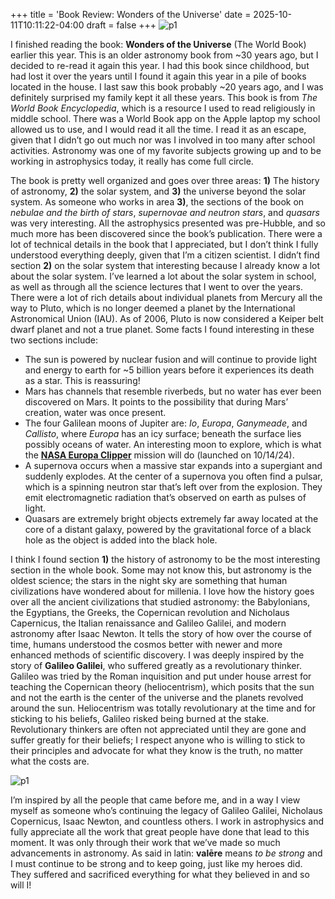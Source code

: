 +++
title = 'Book Review: Wonders of the Universe'
date = 2025-10-11T10:11:22-04:00
draft = false
+++
![p1](/blog/20251011_BR_Wonders_Of_The_Universe/cover.png)

I finished reading the book: **Wonders of the Universe** (The World Book) earlier this year. This is an older astronomy book from ~30 years ago, but I decided to re-read it again this year. I had this book since childhood, but had lost it over the years until I found it again this year in a pile of books located in the house. I last saw this book probably ~20 years ago, and I was definitely surprised my family kept it all these years. This book is from *The World Book Encyclopedia*, which is a resource I used to read religiously in middle school. There was a World Book app on the Apple laptop my school allowed us to use, and I would read it all the time. I read it as an escape, given that I didn’t go out much nor was I involved in too many after school activities. Astronomy was one of my favorite subjects growing up and to be working in astrophysics today, it really has come full circle.

The book is pretty well organized and goes over three areas: **1)** The history of astronomy, **2)** the solar system, and **3)** the universe beyond the solar system. As someone who works in area **3)**, the sections of the book on *nebulae and the birth of stars*, *supernovae and neutron stars*, and *quasars* was very interesting. All the astrophysics presented was pre-Hubble, and so much more has been discovered since the book’s publication. There were a lot of technical details in the book that I appreciated, but I don’t think I fully understood everything deeply, given that I’m a citizen scientist. I didn’t find section **2)** on the solar system that interesting because I already know a lot about the solar system. I’ve learned a lot about the solar system in school, as well as through all the science lectures that I went to over the years. There were a lot of rich details about individual planets from Mercury all the way to Pluto, which is no longer deemed a planet by the International Astronomical Union (IAU). As of 2006, Pluto is now considered a Keiper belt dwarf planet and not a true planet. Some facts I found interesting in these two sections include:

- The sun is powered by nuclear fusion and will continue to provide light and energy to earth for ~5 billion years before it experiences its death as a star. This is reassuring!
- Mars has channels that resemble riverbeds, but no water has ever been discovered on Mars. It points to the possibility that during Mars’ creation, water was once present.
- The four Galilean moons of Jupiter are: *Io*, *Europa*, *Ganymeade*, and *Callisto*, where *Europa* has an icy surface; beneath the surface lies possibly oceans of water. An interesting moon to explore, which is what the **[NASA Europa Clipper](https://science.nasa.gov/mission/europa-clipper/)** mission will do (launched on 10/14/24).
- A supernova occurs when a massive star expands into a supergiant and suddenly explodes. At the center of a supernova you often find a pulsar, which is a spinning neutron star that’s left over from the explosion. They emit electromagnetic radiation that’s observed on earth as pulses of light.
- Quasars are extremely bright objects extremely far away located at the core of a distant galaxy, powered by the gravitational force of a black hole as the object is added into the black hole.

I think I found section **1)** the history of astronomy to be the most interesting section in the whole book. Some may not know this, but astronomy is the oldest science; the stars in the night sky are something that human civilizations have wondered about for millenia. I love how the history goes over all the ancient civilizations that studied astronomy: the Babylonians, the Egyptians, the Greeks, the Copernican revolution and Nicholaus Capernicus, the Italian renaissance and Galileo Galilei, and modern astronomy after Isaac Newton. It tells the story of how over the course of time, humans understood the cosmos better with newer and more enhanced methods of scientific discovery. I was deeply inspired by the story of **Galileo Galilei**, who suffered greatly as a revolutionary thinker. Galileo was tried by the Roman inquisition and put under house arrest for teaching the Copernican theory (heliocentrism), which posits that the sun and not the earth is the center of the universe and the planets revolved around the sun. Heliocentrism was totally revolutionary at the time and for sticking to his beliefs, Galileo risked being burned at the stake. Revolutionary thinkers are often not appreciated until they are gone and suffer greatly for their beliefs; I respect anyone who is willing to stick to their principles and advocate for what they know is the truth, no matter what the costs are. 

![p1](/blog/20251011_BR_Wonders_Of_The_Universe/galileo.png)

I’m inspired by all the people that came before me, and in a way I view myself as someone who’s continuing the legacy of Galileo Galilei, Nicholaus Copernicus, Isaac Newton, and countless others. I work in astrophysics and fully appreciate all the work that great people have done that lead to this moment. It was only through their work that we’ve made so much advancements in astronomy. As said in latin: **valēre** means *to be strong* and I must continue to be strong and to keep going, just like my heroes did. They suffered and sacrificed everything for what they believed in and so will I!
